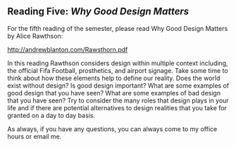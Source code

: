 Reading Five: _Why Good Design Matters_
-------------------------------------

For the fifth reading of the semester, please read Why Good Design Matters by Alice Rawthson:

http://andrewblanton.com/Rawsthorn.pdf

In this reading Rawthson considers design within multiple context including, the official Fifa Football, prosthetics, and airport signage. Take some time to think about how these elements help to define our reality. Does the world exist without design? Is good design important? What are some examples of good design that you have seen? What are some examples of bad design that you have seen? Try to consider the many roles that design plays in your life and if there are potential alternatives to design realities that you take for granted on a day to day basis.

As always, if you have any questions, you can always come to my office hours or email me.